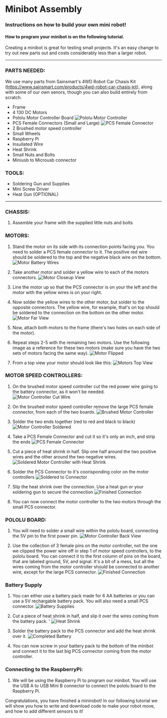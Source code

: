 # Minibot Assembly
### Instructions on how to build your own mini robot!
#### How to program your minibot is on the following tutorial.

Creating a minibot is great for testing small projects. It's an easy change to try out new parts out and costs considerably less than a larger robot. 

------------------------------
### PARTS NEEDED:

We use many parts from Sainsmart's 4WD Robot Car Chasis Kit (https://www.sainsmart.com/products/4wd-robot-car-chasis-kit), along with some of our own senors, though you can also build entirely from scratch. 
- Frame
- 4 130 DC Motors
- Pololu Motor Controller Board
![Pololu Motor Controller](/images/minibot/motor-controller.jpg)
- PCS Female Connectors (Small and Large)
![PCS Female Connector](/images/minibot/online-connector.png)
- 2 Brushed motor speed controller 
- Small Wheels 
- Raspberry Pi
- Insullated Wire 
- Heat Shrink
- Small Nuts and Bolts 
- Miniusb to Microusb connector 

### TOOLS:
- Soldering Gun and Supplies 
- Mini Screw Driver
- Heat Gun (OPTIONAL)

------------------------------

### CHASSIS:
1. Assemble your frame with the supplied little nuts and bolts

### MOTORS:
1. Stand the motor on its side with its connection points facing you. You need to solder a PCS female connector to it. The positive red wire should be soldered to the top and the negative black wire on the bottom.
![Motor Battery Wires ](/images/minibot/motor-battery-wires.jpg)

2. Take another motor and solder a yellow wire to each of the motors connectors.
![Motor Closeup View](/images/minibot/motor-closeup.jpg)

3. Line the motor up so that the PCS connector is on your the left and the motor with the yellow wires is on your right.

4. Now solder the yellow wires to the other motor, but solder to the opposite connectors. The yellow wire, for example, that's on top should be soldered to the connection on the bottom on the other motor.
![Motor Far View](/images/minibot/motor-far-view.jpg)

5. Now, attach both motors to the frame (there's two holes on each side of the motor). 

6. Repeat steps 2-5 with the remaining two motors. Use the following image as a reference for these two motors (make sure you have the two sets of motors facing the same way).
![Motor Flipped](/images/minibot/motor-flipped.jpg)

7. From a top view your motor should look like this:
![Motors Top View](/images/minibot/top-view.jpg)

### MOTOR SPEED CONTROLLERS: 
1. On the brushed motor speed controller cut the red power wire going to the battery connector, as it won't be needed.
![Motor Controller Cut Wire](/images/minibot/motor-controller-cut-wire.jpg)

2. On the brushed motor speed controller remove the large PCS female connector, from each of the two boards. 
![Brushed Motor Controller](/images/minibot/brushed-motor-controller.jpg)

3. Solder the two ends together (red to red and black to black)
![Motor Controller Soldered](/images/minibot/motor-controlled-soldered.jpg)

4. Take a PCS Female Connector and cut it so it's only an inch, and strip the ends 
![PCS Female Connector](/images/minibot/pcs-female-connector.jpg)

5. Cut a piece of heat shrink in half. Slip one half around the two positive wires and the other around the two negative wires. 
![Soldered Motor Controller with Heat Shrink](/images/minibot/soldered-motor-controller-with-heat-shrink.jpg)

6. Solder the PCS Connector to it's coorisponding color on the motor controllers
![Soldered to Connector](/images/minibot/soldered-to-connector.jpg)

7. Slip the heat shrink over the connection. Use a heat gun or your soldering gun to secure the connection
![Finished Connection](/images/minibot/soldering-done.jpg)

8. You can now connect the motor controller to the two motors through the small PCS connector. 

### POLOLU BOARD:
1. You will need to solder a small wire within the pololu board, connecting the 5V pin to the first power pin.
![Motor Controller Back View](/images/minibot/motor-controller-back.jpg)

2. Use the collection of 3 female pins on the motor controller, not the one we clipped the power wire off in step 1 of motor speed controllers, to the pololu board. You can connect it to the first column of pins on the board, that are labeled ground, 5V, and signal. It's a bit of a mess, but all the wires coming from the motor controller should be connected to another wire, except for the large PCS connector. 
![Finished Connection](/images/minibot/motor-connections.jpg)

### Battery Supply
1. You can either use a battery pack made for 6 AA batteries or you can use a 5V rechargable battery pack. You will also need a small PCS connector. 
![Battery Supplies](/images/minibot/battery-pack-unsoldered.jpg)

2. Cut a piece of heat shrink in half, and slip it over the wires coming from the battery pack. '
![Heat Shrink](/images/minibot/heat-shrink.jpg)

3. Solder the battery pack to the PCS connector and add the heat shrink over it. 
![Completed Battery](/images/minibot/battery-done.jpg)

4. You can now screw in your battery pack to the bottom of the minibot and connect it to the last big PCS connector coming from the motor controller.

### Connecting to the RaspberryPi: 
1. We will be using the Raspberry Pi to program our minibot. You will use the USB A to USB Mini B connector to connect the pololu board to the Raspberry Pi. 

Congratulations, you have finished a minirobot! In our following tutorial we will show you how to write and download code to make your robot move, and how to add different sensors to it! 
